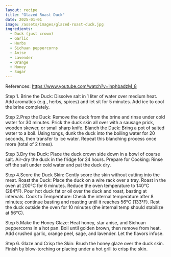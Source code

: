 ```yaml
---
layout: recipe
title: "Glazed Roast Duck"
date: 2025-01-01
image: /assets/images/glazed-roast-duck.jpg
ingredients:
  - Duck (just crown)
  - Garlic 
  - Herbs
  - Sichuan peppercorns
  - Anise
  - Lavender
  - Orange
  - Honey
  - Sugar
---
```


References: https://www.youtube.com/watch?v=inphbadzM_8

Step 1. Brine the Duck:
Dissolve salt in 1 liter of water over medium heat.
Add aromatics (e.g., herbs, spices) and let sit for 5 minutes.
Add ice to cool the brine completely.

Step 2.Prep the Duck:
Remove the duck from the brine and rinse under cold water for 30 minutes.
Prick the duck skin all over with a sausage prick, wooden skewer, or small sharp knife.
Blanch the Duck:
Bring a pot of salted water to a boil.
Using tongs, dunk the duck into the boiling water for 20 seconds, then transfer to ice water.
Repeat this blanching process once more (total of 2 times).

Step 3.Dry the Duck:
Place the duck crown side down in a bowl of coarse salt.
Air-dry the duck in the fridge for 24 hours.
Prepare for Cooking:
Rinse off the salt under cold water and pat the duck dry.

Step 4.Score the Duck Skin:
Gently score the skin without cutting into the meat.
Roast the Duck:
Place the duck on a wire rack over a tray. Roast in the oven at 200°C for 6 minutes.
Reduce the oven temperature to 140°C (284°F).
Pour hot duck fat or oil over the duck and roast, basting at intervals.
Cook to Temperature:
Check the internal temperature after 8 minutes; continue basting and roasting until it reaches 56°C (133°F).
Rest the duck outside the oven for 10 minutes (the internal temp should stabilize at 56°C).

Step 5.Make the Honey Glaze:
Heat honey, star anise, and Sichuan peppercorns in a hot pan.
Boil until golden brown, then remove from heat.
Add crushed garlic, orange peel, sage, and lavender. Let the flavors infuse.

Step 6. Glaze and Crisp the Skin:
Brush the honey glaze over the duck skin.
Finish by blow-torching or placing under a hot grill to crisp the skin.